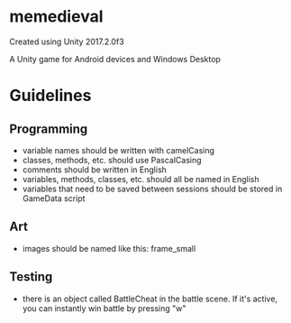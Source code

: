 # memedieval

Created using Unity 2017.2.0f3 

A Unity game for Android devices and Windows Desktop

# Guidelines
## Programming
* variable names should be written with camelCasing
* classes, methods, etc. should use PascalCasing
* comments should be written in English
* variables, methods, classes, etc. should all be named in English
* variables that need to be saved between sessions should be stored in GameData script
## Art
* images should be named like this: frame_small

## Testing
* there is an object called BattleCheat in the battle scene. If it's active, you can instantly win battle by pressing "w"
